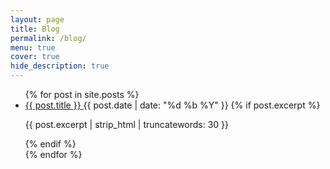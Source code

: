 ```yaml
---
layout: page
title: Blog
permalink: /blog/
menu: true
cover: true
hide_description: true
---
```


<ul class="related-posts">
  {% for post in site.posts %}
    <li>
      <a href="{{ post.url }}" class="h4 flip-title">
        <span>{{ post.title }}</span>
      </a>
      <time class="heading faded fine" datetime="{{ post.date | date_to_xmlschema }}">
        {{ post.date | date: "%d %b %Y" }}
      </time>
      {% if post.excerpt %}
        <p>{{ post.excerpt | strip_html | truncatewords: 30 }}</p>
      {% endif %}
    </li>
  {% endfor %}
</ul>
